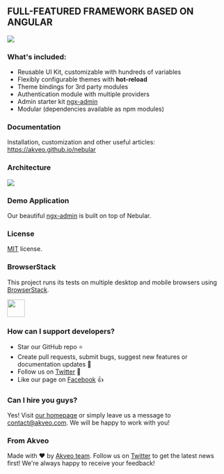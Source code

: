## FULL-FEATURED FRAMEWORK BASED ON ANGULAR
<img src="https://i.imgur.com/kNXbNkR.jpg" />

### What's included:

- Reusable UI Kit, customizable with hundreds of variables
- Flexibly configurable themes with **hot-reload**
- Theme bindings for 3rd party modules
- Authentication module with multiple providers
- Admin starter kit [ngx-admin](http://github.com/akveo/ngx-admin)
- Modular (dependencies available as npm modules)

### Documentation
Installation, customization and other useful articles: https://akveo.github.io/nebular

### Architecture
<img src="https://i.imgur.com/H4coTS7.png" />

### Demo Application
Our beautiful [ngx-admin](https://github.com/akveo/ngx-admin) is built on top of Nebular.

### License
[MIT](LICENSE.txt) license.

### BrowserStack
This project runs its tests on multiple desktop and mobile browsers using [BrowserStack](http://www.browserstack.com).

<img src="https://cloud.githubusercontent.com/assets/131406/22254249/534d889e-e254-11e6-8427-a759fb23b7bd.png" height="40" />

### How can I support developers?
- Star our GitHub repo :star:
- Create pull requests, submit bugs, suggest new features or documentation updates :wrench:
- Follow us on [Twitter](https://twitter.com/akveo_inc) :feet:
- Like our page on [Facebook](https://www.facebook.com/akveo/) :thumbsup:

### Can I hire you guys?
Yes!  Visit [our homepage](http://akveo.com/) or simply leave us a message to [contact@akveo.com](mailto:contact@akveo.com). We will be happy to work with you!

### From Akveo
Made with :heart:  by [Akveo team](http://akveo.com/). Follow us on [Twitter](https://twitter.com/akveo_inc) to get the latest news first!
We're always happy to receive your feedback!
